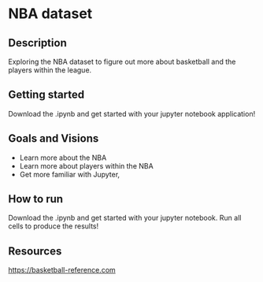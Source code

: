 # NBA dataset

## Description
Exploring the NBA dataset to figure out more about basketball and the players within the league.

## Getting started 
Download the .ipynb and get started with your jupyter notebook application!

## Goals and Visions
* Learn more about the NBA
* Learn more about players within the NBA
* Get more familiar with Jupyter, 

## How to run
Download the .ipynb and get started with your jupyter notebook. Run all cells to produce the results!

## Resources
https://basketball-reference.com
